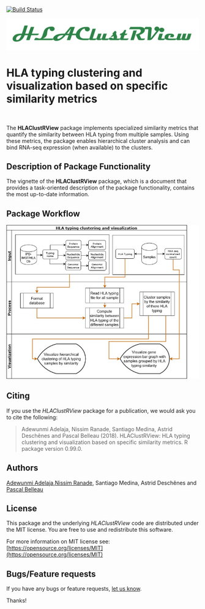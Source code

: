 [![Build Status](https://travis-ci.org/NCBI-Hackathons/HLAClustRView.svg?branch=master)](https://travis-ci.org/NCBI-Hackathons/HLAClustRView)

<p align="center">
<img src="/vignettes/HLAClustRViewLogo.png" alt=""/>
</p>

# HLA typing clustering and visualization based on specific similarity metrics #


<br>

The **HLAClustRView** package implements specialized similarity metrics that
quantify the similarity between HLA typing from multiple samples. Using 
these metrics, the package enables hierarchical cluster analysis and can 
bind RNA-seq expression (when available) to the clusters.

## Description of Package Functionality ##

The vignette of the **HLAClustRView** package, which is a document that 
provides a task-oriented description of the package functionality, contains the 
most up-to-date information.

## Package Workflow ##


<p align="center">
<img src="/vignettes/HLAdesign.jpg" alt=""/>
</>

## Citing ##

If you use the *HLAClustRView* package 
for a publication, we would ask you to cite the following:

> Adewunmi Adelaja, Nissim Ranade, Santiago Medina, Astrid Deschênes and Pascal Belleau (2018). HLAClustRView: HLA typing clustering and
  visualization based on specific similarity metrics. R package version 0.99.0.

## Authors ##

[Adewunmi Adelaja](https://www.linkedin.com/in/adewunmi-adelaja-2b3b1635/ "Adewunmi Adelaja"),[Nissim Ranade](https://www.linkedin.com/in/nissim-ranade-4029b3b5 "Nissim Ranade"), Santiago Medina,  Astrid Deschênes and 
[Pascal Belleau](http://ca.linkedin.com/in/pascalbelleau "Pascal Belleau")

## License ##

This package and the underlying *HLAClustRView* code are distributed under 
the MIT license. You are free to use and redistribute this software. 

For more information on MIT license see: [https://opensource.org/licenses/MIT](https://opensource.org/licenses/MIT)

## Bugs/Feature requests ##

If you have any bugs or feature requests, 
[let us know](https://github.com/NCBI-Hackathons/Integrating-HLA-typing-methods-and-RNA-seq/issues). 

Thanks!
